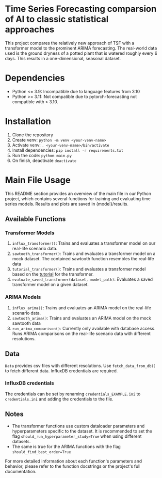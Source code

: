 # Time Series Forecasting comparsion of AI to classic statistical approaches 

This project compares the relatively new approach of TSF with a transformer model to the prominent ARIMA forecasting.
The real-world data used is the ground dryness of a potted plant that is watered roughly every 6 days.
This results in a one-dimensional, seasonal dataset. 

# Dependencies
- Python <= 3.9: Incompatible due to language features from 3.10
- Python >= 3.11: Not compatible due to pytorch-forecasting not compatible with > 3.10.

# Installation
1. Clone the repository
2. Create venv: `python -m venv <your-venv-name>`
3. Activate venv: `. <your-venv-name>/bin/activate`
4. Install dependencies: `pip install -r requirements.txt`
5. Run the code: `python main.py`
6. On finish, deactivate `deactivate`

# Main File Usage

This README section provides an overview of the main file in our Python project, which contains several functions for training and evaluating time series models.
Results and plots are saved in {model}/results. 

## Available Functions

### Transformer Models

1. `influx_transformer()`: Trains and evaluates a transformer model on our real-life scenario data.
2. `sawtooth_transformer()`: Trains and evaluates a transformer model on a mock dataset. The contained sawtooth function resembles the real-life data
3. `tutorial_transformer()`: Trains and evaluates a transformer model based on the [tutorial](https://pytorch-forecasting.readthedocs.io/en/stable/tutorials/stallion.html) for the transformer.
4. `evaluate_saved_transformer(dataset, model_path)`: Evaluates a saved transformer model on a given dataset.

### ARIMA Models

1. `influx_arima()`: Trains and evaluates an ARIMA model on the real-life scenario data.
2. `sawtooth_arima()`: Trains and evaluates an ARIMA model on the mock sawtooth data
3. `run_arima_comparison()`: Currently only available with database access. Runs ARIMA comparisons on the real-life scenario data with different resolutions.


## Data
`Data` provides csv files with different resolutions. Use `fetch_data_from_db()` to fetch different data.
InfluxDB credentials are required. 
### InfluxDB credentials
The credentials can be set by renaming `credentials_EXAMPLE.ini` to `credentials.ini` and adding the credentials to the file.

## Notes

- The transformer functions use custom dataloader parameters and hyperparameters specific to the dataset. 
    It is recommended to set the flag `should_run_hyperparameter_study=True` when using different datasets.
- The same is true for the ARIMA functions with the flag `should_find_best_order=True` 

For more detailed information about each function's parameters and behavior, please refer to the function docstrings or the project's full documentation.
